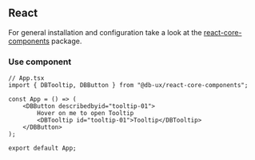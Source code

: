 ## React

For general installation and configuration take a look at the [react-core-components](https://www.npmjs.com/package/@db-ux/react-core-components) package.

### Use component

```tsx App.tsx
// App.tsx
import { DBTooltip, DBButton } from "@db-ux/react-core-components";

const App = () => (
	<DBButton describedbyid="tooltip-01">
		Hover on me to open Tooltip
		<DBTooltip id="tooltip-01">Tooltip</DBTooltip>
	</DBButton>
);

export default App;
```
